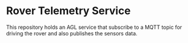 # Rover Telemetry Service

This repository holds an AGL service that subscribe to a MQTT topic for driving the rover and also
publishes the sensors data.
